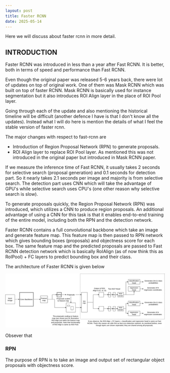 ```yaml
---
layout: post
title: Faster RCNN
date: 2025-05-14
---
```


Here we will discuss about faster rcnn in more detail.

## INTRODUCTION

Faster RCNN was introduced in less than a year after Fast RCNN. It is better, both in terms of speed and performance than Fast RCNN.

Even though the original paper was released 5-6 years back, there were lot of updates on top of original work. One of them was Mask RCNN which was built on top of faster RCNN. Mask RCNN is basically used for instance segmentation but it also introduces ROI Align layer in the place of ROI Pool layer.

Going through each of the update and also mentioning the historical timeline will be difficult (another defence I have is that I don't know all the updates). Instead what I will do here is mention the details of what I feel the stable version of faster rcnn.

The major changes with respect to fast-rcnn are

- Introduction of Region Proposal Network (RPN) to generate proposals.
- ROI Align layer to replace ROI Pool layer. As mentioned this was not introduced in the original paper but introduced in Mask RCNN paper.

If we measure the inference time of Fast RCNN, it usually takes 2 seconds for selective search (proposal generation) and 0.1 seconds for detection part. So it nearly takes 2.1 seconds per image and majority is from selective search. The detection part uses CNN which will take the advantage of GPU's while selective search uses CPU's (one other reason why selective search is slow).

To generate proposals quickly, the Region Proposal Network (RPN) was introduced, which utilizes a CNN to produce region proposals. An additional advantage of using a CNN for this task is that it enables end-to-end training of the entire model, including both the RPN and the detection network.

Faster RCNN contains a full convolutional backbone which take an image and generate feature map. This feature map is then passed to RPN network which gives bounding boxes (proposals) and objectness score for each box. The same feature map and the predicted proposals are passed to Fast RCNN detection network which is basically RoIAlign (as of now think this as RoIPool) + FC layers to predict bounding box and their class.

The architecture of Faster RCNN is given below

![faster-rcnn-architecture.png](/images/2-stage-object-detection/faster-rcnn-architecture.png)

Obsever that 

### RPN

The purpose of RPN is to take an image and output set of rectangular object proposals with objectness score.
